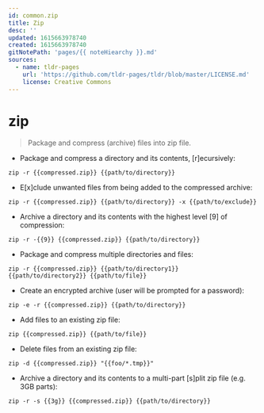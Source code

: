 ```yaml
---
id: common.zip
title: Zip
desc: ''
updated: 1615663978740
created: 1615663978740
gitNotePath: 'pages/{{ noteHiearchy }}.md'
sources:
  - name: tldr-pages
    url: 'https://github.com/tldr-pages/tldr/blob/master/LICENSE.md'
    license: Creative Commons
---
```

# zip

> Package and compress (archive) files into zip file.

- Package and compress a directory and its contents, [r]ecursively:

`zip -r {{compressed.zip}} {{path/to/directory}}`

- E[x]clude unwanted files from being added to the compressed archive:

`zip -r {{compressed.zip}} {{path/to/directory}} -x {{path/to/exclude}}`

- Archive a directory and its contents with the highest level [9] of compression:

`zip -r -{{9}} {{compressed.zip}} {{path/to/directory}}`

- Package and compress multiple directories and files:

`zip -r {{compressed.zip}} {{path/to/directory1}} {{path/to/directory2}} {{path/to/file}}`

- Create an encrypted archive (user will be prompted for a password):

`zip -e -r {{compressed.zip}} {{path/to/directory}}`

- Add files to an existing zip file:

`zip {{compressed.zip}} {{path/to/file}}`

- Delete files from an existing zip file:

`zip -d {{compressed.zip}} "{{foo/*.tmp}}"`

- Archive a directory and its contents to a multi-part [s]plit zip file (e.g. 3GB parts):

`zip -r -s {{3g}} {{compressed.zip}} {{path/to/directory}}`

